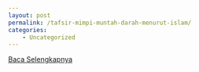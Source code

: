```yaml
---
layout: post
permalink: /tafsir-mimpi-muntah-darah-menurut-islam/
categories:
    - Uncategorized
---
```


[Baca Selengkapnya](/08)